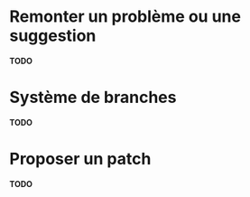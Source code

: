 # Remonter un problème ou une suggestion

**TODO**

# Système de branches

**TODO**

# Proposer un patch

**TODO**
